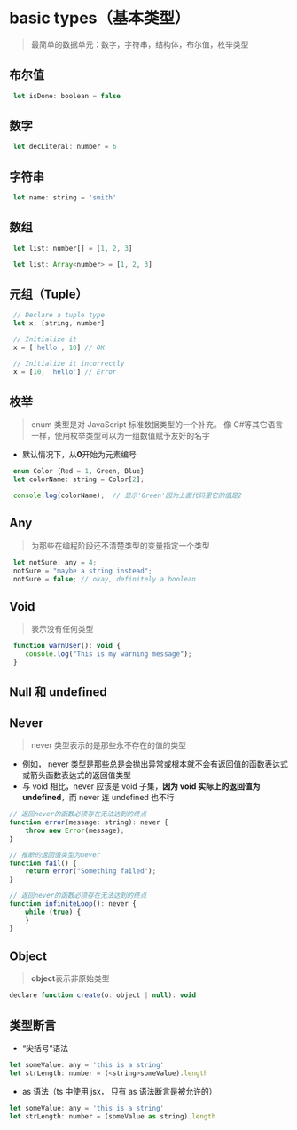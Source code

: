 # basic types（基本类型）

> 最简单的数据单元：数字，字符串，结构体，布尔值，枚举类型

## 布尔值

```JavaScript
 let isDone: boolean = false
```

## 数字

```JavaScript
 let decLiteral: number = 6
```

## 字符串

```JavaScript
 let name: string = 'smith'
```

## 数组

```JavaScript
 let list: number[] = [1, 2, 3]

 let list: Array<number> = [1, 2, 3]
```

## 元组（Tuple）

```JavaScript
 // Declare a tuple type
 let x: [string, number]

 // Initialize it
 x = ['hello', 10] // OK

 // Initialize it incorrectly
 x = [10, 'hello'] // Error
```

## 枚举

> enum 类型是对 JavaScript 标准数据类型的一个补充。 像 C#等其它语言一样，使用枚举类型可以为一组数值赋予友好的名字

-   默认情况下，从**0**开始为元素编号

```JavaScript
 enum Color {Red = 1, Green, Blue}
 let colorName: string = Color[2];

 console.log(colorName);  // 显示'Green'因为上面代码里它的值是2
```

## Any

> 为那些在编程阶段还不清楚类型的变量指定一个类型

```JavaScript
 let notSure: any = 4;
 notSure = "maybe a string instead";
 notSure = false; // okay, definitely a boolean
```

## Void

> 表示没有任何类型

```JavaScript
 function warnUser(): void {
    console.log("This is my warning message");
 }
```

## Null 和 undefined

## Never

> never 类型表示的是那些永不存在的值的类型

-   例如， never 类型是那些总是会抛出异常或根本就不会有返回值的函数表达式或箭头函数表达式的返回值类型
-   与 void 相比，never 应该是 void 子集，**因为 void 实际上的返回值为 undefined**，而 never 连 undefined 也不行

```JavaScript
// 返回never的函数必须存在无法达到的终点
function error(message: string): never {
    throw new Error(message);
}

// 推断的返回值类型为never
function fail() {
    return error("Something failed");
}

// 返回never的函数必须存在无法达到的终点
function infiniteLoop(): never {
    while (true) {
    }
}
```

## Object

> **object**表示非原始类型

```JavaScript
declare function create(o: object | null): void
```

## 类型断言

-   “尖括号”语法

```JavaScript
let someValue: any = 'this is a string'
let strLength: number = (<string>someValue).length
```

-   as 语法（ts 中使用 jsx， 只有 as 语法断言是被允许的）

```JavaScript
let someValue: any = 'this is a string'
let strLength: number = (someValue as string).length
```
